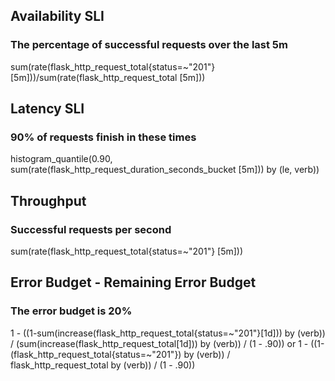 ## Availability SLI
### The percentage of successful requests over the last 5m
sum(rate(flask_http_request_total{status=~"201"} [5m]))/sum(rate(flask_http_request_total [5m]))

## Latency SLI
### 90% of requests finish in these times
histogram_quantile(0.90, sum(rate(flask_http_request_duration_seconds_bucket [5m]))  by (le, verb))

## Throughput
### Successful requests per second
sum(rate(flask_http_request_total{status=~"201"} [5m]))

## Error Budget - Remaining Error Budget
### The error budget is 20%
1 - ((1-sum(increase(flask_http_request_total{status=~"201"}[1d]))  by (verb)) / (sum(increase(flask_http_request_total[1d]))  by (verb)) / (1 - .90))
or 
1 - ((1-(flask_http_request_total{status=~"201"})  by (verb)) / flask_http_request_total by (verb)) / (1 - .90))
